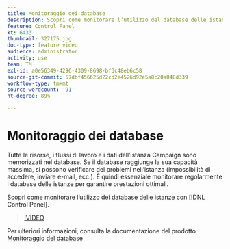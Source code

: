 ```yaml
---
title: Monitoraggio dei database
description: Scopri come monitorare l’utilizzo del database delle istanze.
feature: Control Panel
kt: 6433
thumbnail: 327175.jpg
doc-type: feature video
audience: administrator
activity: use
team: TM
exl-id: a0e56349-4296-4309-8698-bf3c48eb6c58
source-git-commit: 57dbf456625d22cd2e4526d92e5a8c20a048d339
workflow-type: tm+mt
source-wordcount: '91'
ht-degree: 89%

---
```


# Monitoraggio dei database

Tutte le risorse, i flussi di lavoro e i dati dell’istanza Campaign sono memorizzati nel database. Se il database raggiunge la sua capacità massima, si possono verificare dei problemi nell’istanza (impossibilità di accedere, inviare e-mail, ecc.). È quindi essenziale monitorare regolarmente i database delle istanze per garantire prestazioni ottimali.

Scopri come monitorare l’utilizzo dei database delle istanze con [!DNL Control Panel].

>[!VIDEO](https://video.tv.adobe.com/v/327175?quality=12)

Per ulteriori informazioni, consulta la documentazione del prodotto [Monitoraggio del database](https://experienceleague.adobe.com/docs/control-panel/using/performance-monitoring/database-monitoring.html?lang=it#performance-monitoring)

